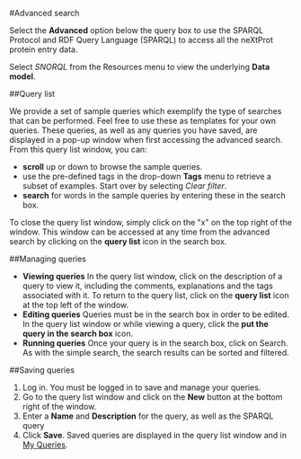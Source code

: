 #Advanced search

Select the **Advanced** option below the query box to use the SPARQL Protocol and RDF Query Language (SPARQL) to access all the neXtProt protein entry data.

Select _SNORQL_ from the Resources menu to view the underlying **Data model**.

##Query list

We provide a set of sample queries which exemplify the type of searches that can be performed. Feel free to use these as templates for your own queries. These queries, as well as any queries you have saved, are displayed in a pop-up window when first accessing the advanced search. From this query list window, you can:

* **scroll** up or down to browse the sample queries.
* use the pre-defined tags in the drop-down **Tags** menu to retrieve a subset of examples. Start over by selecting *Clear filter*.
* **search** for words in the sample queries by entering these in the search box.

To close the query list window, simply click on the "x" on the top right of the window. This window can be accessed at any time from the advanced search by clicking on the **query list** icon in the search box.

##Managing queries

* **Viewing queries** In the query list window, click on the description of a query to view it, including the comments, explanations and the tags associated with it. To return to the query list, click on the **query list** icon at the top left of the window.
* **Editing queries** Queries must be in the search box in order to be edited. In the query list window or while viewing a query, click the **put the query in the search box** icon. 
* **Running queries** Once your query is in the search box, click on Search. As with the simple search, the search results can be sorted and filtered.

##Saving queries

1. Log in. You must be logged in to save and manage your queries.
2. Go to the query list window and click on the **New** button at the bottom right of the window.
3. Enter a **Name** and **Description** for the query, as well as the SPARQL query
4. Click **Save**. Saved queries are displayed in the query list window and in [My Queries](http://alpha-search.nextprot.org/user/queries).
